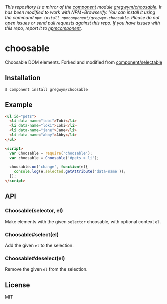 *This repository is a mirror of the [component](http://component.io) module [gregwym/choosable](http://github.com/gregwym/choosable). It has been modified to work with NPM+Browserify. You can install it using the command `npm install npmcomponent/gregwym-choosable`. Please do not open issues or send pull requests against this repo. If you have issues with this repo, report it to [npmcomponent](https://github.com/airportyh/npmcomponent).*

# choosable

  Choosable DOM elements. Forked and modified from [component/selectable](https://github.com/component/selectable)

## Installation

    $ component install gregwym/choosable

## Example

```html
<ul id="pets">
  <li data-name="tobi">Tobi</li>
  <li data-name="loki">Loki</li>
  <li data-name="jane">Jane</li>
  <li data-name="abby">Abby</li>
</ul>

<script>
  var Choosable = require('choosable');
  var choosable = Choosable('#pets > li');

  choosable.on('change', function(e){
    console.log(e.selected.getAttribute('data-name'));
  });
</script>
```

## API

### Choosable(selector, el)

  Make elements with the given `selector` choosable, with optional context `el`.

### Choosable#select(el)

  Add the given `el` to the selection.

### Choosable#deselect(el)

  Remove the given `el` from the selection.

## License

  MIT
